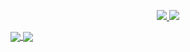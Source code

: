 <p align="center">
 
  <a href="https://www.linkedin.com/in/alessio-savi-2136b2188/">
    <img src="https://img.shields.io/badge/-alessiosavi-blue?style=for-the-badge&logo=Linkedin&logoColor=00AEFF&labelColor=black&color=black">
  </a>
  <a href="mailto:alessiosavibtc@gmail.com">
    <img src="https://img.shields.io/badge/alessiosavibtc@gmail.com-0078D4?style=for-the-badge&logo=Microsoft-Outlook&logoColor=00AEFF&labelColor=black&color=black">
  </a>
</p>

<a href="https://github.com/alessiosavi">
  <img align="center" src="https://github-readme-stats.vercel.app/api?username=alessiosavi&count_private=false&show_icons=true&theme=chartreuse-dark" />
</a>
<a href="https://github.com/alessiosavi">
  <img align="center" src="https://github-readme-stats.vercel.app/api/top-langs/?username=alessiosavi&layout=compact&theme=chartreuse-dark&langs_count=10" />
</a>
